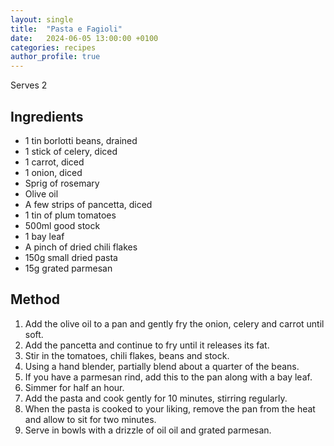 ```yaml
---
layout: single
title:  "Pasta e Fagioli"
date:   2024-06-05 13:00:00 +0100
categories: recipes
author_profile: true
---
```

Serves 2
## Ingredients
* 1 tin borlotti beans, drained
* 1 stick of celery, diced
* 1 carrot, diced
* 1 onion, diced
* Sprig of rosemary
* Olive oil
* A few strips of pancetta, diced
* 1 tin of plum tomatoes
* 500ml good stock
* 1 bay leaf
* A pinch of dried chili flakes
* 150g small dried pasta
* 15g grated parmesan

## Method
1. Add the olive oil to a pan and gently fry the onion, celery and carrot until soft. 
2. Add the pancetta and continue to fry until it releases its fat. 
3. Stir in the tomatoes, chili flakes, beans and stock. 
4. Using a hand blender, partially blend about a quarter of the beans. 
5. If you have a parmesan rind, add this to the pan along with a bay leaf. 
6. Simmer for half an hour. 
7. Add the pasta and cook gently for 10 minutes, stirring regularly. 
8. When the pasta is cooked to your liking, remove the pan from the heat and allow to sit for two minutes. 
9. Serve in bowls with a drizzle of oil oil and grated parmesan. 